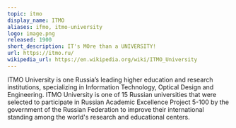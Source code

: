 ```yaml
---
topic: itmo
display_name: ITMO
aliases: ifmo, itmo-university
logo: image.png
released: 1900
short_description: IT's MOre than a UNIVERSITY!
url: https://itmo.ru/
wikipedia_url: https://en.wikipedia.org/wiki/ITMO_University
---
```

ITMO University is one Russia’s leading higher education and research institutions, specializing in Information Technology, Optical Design and Engineering.
ITMO University is one of 15 Russian universities that were selected to participate in Russian Academic Excellence Project 5-100 by the government of the Russian Federation to improve their international standing among the world's research and educational centers.
